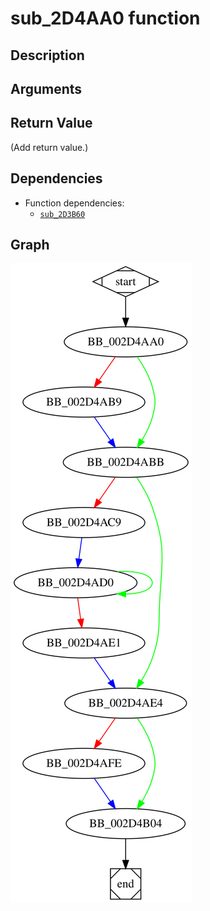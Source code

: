 # sub_2D4AA0 function

## Description


## Arguments


## Return Value

(Add return value.)

## Dependencies

* Function dependencies:
  * [`sub_2D3B60`](sub_2D3B60.md)

## Graph

![sub_2D4AA0 Graph](../svg/sub_2D4AA0.svg "sub_2D4AA0 Graph")

